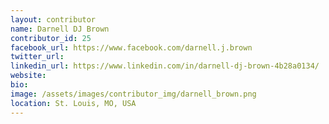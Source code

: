 ```yaml
---
layout: contributor
name: Darnell DJ Brown
contributor_id: 25
facebook_url: https://www.facebook.com/darnell.j.brown
twitter_url: 
linkedin_url: https://www.linkedin.com/in/darnell-dj-brown-4b28a0134/
website: 
bio: 
image: /assets/images/contributor_img/darnell_brown.png
location: St. Louis, MO, USA
---
```


